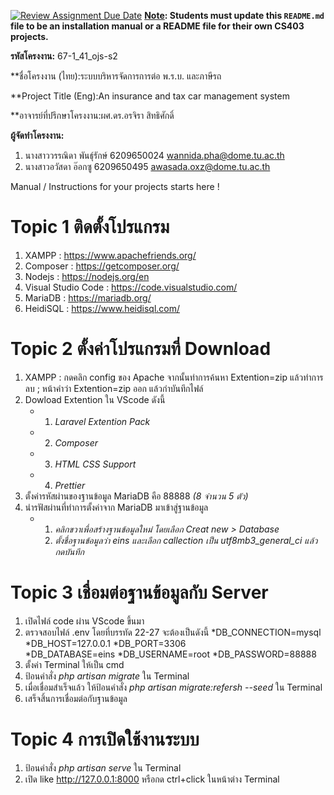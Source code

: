 [![Review Assignment Due Date](https://classroom.github.com/assets/deadline-readme-button-22041afd0340ce965d47ae6ef1cefeee28c7c493a6346c4f15d667ab976d596c.svg)](https://classroom.github.com/a/w8H8oomW)
**<ins>Note</ins>: Students must update this `README.md` file to be an installation manual or a README file for their own CS403 projects.**

**รหัสโครงงาน:** 67-1_41_ojs-s2

**ชื่อโครงงาน (ไทย):ระบบบริหารจัดการการต่อ พ.ร.บ. และภาษีรถ

**Project Title (Eng):An insurance and  tax car management system

**อาจารย์ที่ปรึกษาโครงงาน:ผศ.ดร.อรจิรา สิทธิศักดิ์

**ผู้จัดทำโครงงาน:**
1. นางสาววรรณิดา พันธุ์รักษ์  6209650024  wannida.pha@dome.tu.ac.th
2. นางสาวอวัสดา อ๊อกซู  6209650495  awasada.oxz@dome.tu.ac.th
   
Manual / Instructions for your projects starts here !
# Topic 1 ติดตั้งโปรแกรม
1. XAMPP : https://www.apachefriends.org/
2. Composer : https://getcomposer.org/
3. Nodejs : https://nodejs.org/en
4. Visual Studio Code : https://code.visualstudio.com/
5. MariaDB : https://mariadb.org/
6. HeidiSQL : https://www.heidisql.com/

# Topic 2 ตั้งค่าโปรแกรมที่ Download
1. XAMPP : กดคลิก config ของ Apache จากนั้นทำการค้นหา Extention=zip แล้วทำการลบ ; หน้าคำว่า Extention=zip ออก แล้วกำบันทึกไฟล์
2. Dowload Extention ใน VScode ดังนี้
   * 1. _Laravel Extention Pack_
   * 2. _Composer_
   * 3. _HTML CSS Support_
   * 4. _Prettier_
3. ตั้งค่ารหัสผ่านของฐานข้อมูล MariaDB คือ 88888 _(8 จำนวน 5 ตัว)_
4. นำรฟัสผ่านที่ทำการตั้งค่าจาก MariaDB มาเข้าสู่ฐานข้อมูล
   * 1. _คลิกขวาเพื่อสร้างฐานข้อมูลใหม่ โดยเลือก Creat new > Database_
     2. _ตั้งชื่อฐานข้อมูลว่า *eins* และเลือก callection เป็น *utf8mb3_general_ci* แล้วกดบันทึก_

# Topic 3 เชื่อมต่อฐานข้อมูลกับ Server
1. เปิดไฟล์ code ผ่าน VScode ขึ้นมา
2. ตรวจสอบไฟล์ .env โดยที่บรรทัด 22-27 จะต้องเป็นดังนี้
    *DB_CONNECTION=mysql
    *DB_HOST=127.0.0.1
    *DB_PORT=3306                                                                                                         
    *DB_DATABASE=eins
    *DB_USERNAME=root
    *DB_PASSWORD=88888
4. ตั้งค่า Terminal ให้เป็น cmd 
5. ป้อนคำสั่ง *php artisan migrate* ใน Terminal
6. เมื่อเชื่อมสำเร็จแล้ว ให้ป้อนคำสั่ง *php artisan migrate:refersh --seed* ใน Terminal
7. เสร็จสิ้นการเชื่อมต่อกับฐานข้อมูล

# Topic 4 การเปิดใช้งานระบบ
1. ป้อนคำสั่ง *php artisan serve* ใน Terminal
2. เปิด like http://127.0.0.1:8000 หรือกด ctrl+click ในหน้าต่าง Terminal
